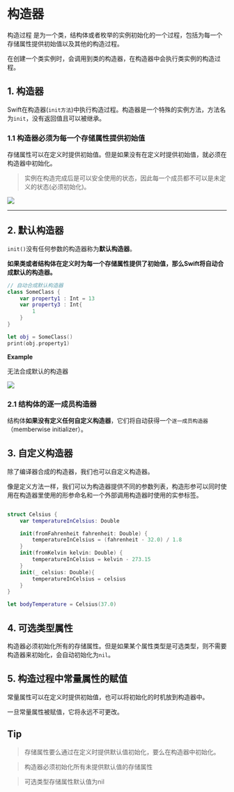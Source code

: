 # 构造器

构造过程 是为一个类，结构体或者枚举的实例初始化的一个过程，包括为每一个存储属性提供初始值以及其他的构造过程。

在创建一个类实例时，会调用到类的构造器，在构造器中会执行类实例的构造过程。


## 1. 构造器 

Swift在构造器(`init方法`)中执行构造过程。构造器是一个特殊的实例方法，方法名为`init`，没有返回值且可以被继承。

### 1.1 构造器必须为每一个存储属性提供初始值

存储属性可以在定义时提供初始值。但是如果没有在定义时提供初始值，就必须在构造器中初始化。

> 实例在构造完成后是可以安全使用的状态，因此每一个成员都不可以是未定义的状态(必须初始化)。

![](https://gitee.com/existorlive/exist-or-live-pic/raw/master/%E6%88%AA%E5%B1%8F2020-12-09%20%E4%B8%8A%E5%8D%8812.22.31.png)

---

## 2. 默认构造器

`init()`没有任何参数的构造器称为**默认构造器**。

**如果类或者结构体在定义时为每一个存储属性提供了初始值，那么Swift将自动合成默认的构造器。**

```swift
// 自动合成默认构造器
class SomeClass {
    var property1 : Int = 13
    var property3 : Int{
        1
    }
}

let obj = SomeClass()
print(obj.property1)
```

**Example**

无法合成默认的构造器

![](https://gitee.com/existorlive/exist-or-live-pic/raw/master/%E6%88%AA%E5%B1%8F2020-12-09%20%E4%B8%8A%E5%8D%8812.33.07.png)

### 2.1 结构体的逐一成员构造器

结构体**如果没有定义任何自定义构造器**，它们将自动获得一个`逐一成员构造器`（memberwise initializer）。


## 3. 自定义构造器

除了编译器合成的构造器，我们也可以自定义构造器。

像是定义方法一样，我们可以为构造器提供不同的参数列表，构造形参可以同时使用在构造器里使用的形参命名和一个外部调用构造器时使用的实参标签。

```swift

struct Celsius {
    var temperatureInCelsius: Double

    init(fromFahrenheit fahrenheit: Double) {
        temperatureInCelsius = (fahrenheit - 32.0) / 1.8
    }
    init(fromKelvin kelvin: Double) {
        temperatureInCelsius = kelvin - 273.15
    }
    init(_ celsius: Double){
        temperatureInCelsius = celsius
    }
}

let bodyTemperature = Celsius(37.0)
```


## 4. 可选类型属性

构造器必须初始化所有的存储属性。但是如果某个属性类型是可选类型，则不需要构造器来初始化，会自动初始化为`nil`。

## 5. 构造过程中常量属性的赋值

常量属性可以在定义时提供初始值，也可以将初始化的时机放到构造器中。

一旦常量属性被赋值，它将永远不可更改。


## Tip 

> 存储属性要么通过在定义时提供默认值初始化，要么在构造器中初始化。

> 构造器必须初始化所有未提供默认值的存储属性

> 可选类型存储属性默认值为nil








